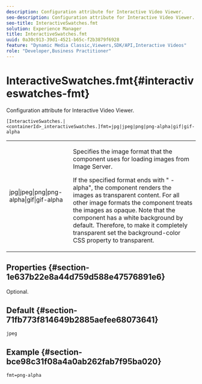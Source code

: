 ```yaml
---
description: Configuration attribute for Interactive Video Viewer.
seo-description: Configuration attribute for Interactive Video Viewer.
seo-title: InteractiveSwatches.fmt
solution: Experience Manager
title: InteractiveSwatches.fmt
uuid: 0a30c913-39d1-4521-b65c-f2b3879f6928
feature: "Dynamic Media Classic,Viewers,SDK/API,Interactive Videos"
role: "Developer,Business Practitioner"
---
```


# InteractiveSwatches.fmt{#interactiveswatches-fmt}

Configuration attribute for Interactive Video Viewer.

 `[InteractiveSwatches.|<containerId>_interactiveSwatches.]fmt=jpg|jpeg|png|png-alpha|gif|gif-alpha`

<table id="table_441553CD34C94A58A9D7CBF772DEDDB6"> 
 <tbody> 
  <tr> 
   <td colname="col1"> <p> <span class="codeph"> jpg|jpeg|png|png-alpha|gif|gif-alpha</span> </p> </td> 
   <td colname="col2"> <p> Specifies the image format that the component uses for loading images from Image Server. </p> <p>If the specified format ends with "<span class="codeph"> -alpha</span>", the component renders the images as transparent content. For all other image formats the component treats the images as opaque. Note that the component has a white background by default. Therefore, to make it completely transparent set the <span class="codeph"> background-color</span> CSS property to <span class="codeph"> transparent</span>. </p> </td> 
  </tr> 
 </tbody> 
</table>

## Properties {#section-1e637b22e8a44d759d588e47576891e6}

Optional.

## Default {#section-71fb773f814649b2885aefee68073641}

`jpeg`

## Example {#section-bce98c31f08a4a0ab262fab7f95ba020}

```
fmt=png-alpha
```


